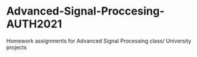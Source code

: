 # Advanced-Signal-Proccesing-AUTH2021
Homework assignments for Advanced Signal Processing class/ University projects
